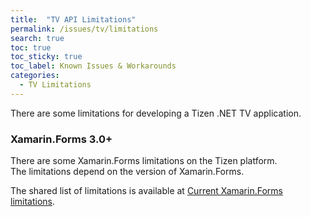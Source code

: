 ```yaml
---
title:  "TV API Limitations"
permalink: /issues/tv/limitations
search: true
toc: true
toc_sticky: true
toc_label: Known Issues & Workarounds
categories: 
  - TV Limitations
---
```


There are some limitations for developing a Tizen .NET TV application.

### Xamarin.Forms 3.0+

There are some Xamarin.Forms limitations on the Tizen platform.<br/>
The limitations depend on the version of Xamarin.Forms.

The shared list of limitations is available at [Current Xamarin.Forms limitations](https://developer.tizen.org/development/api-reference/.net-application/current-xamarin.forms-limitations).



